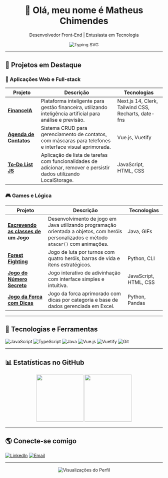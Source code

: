 <h1 align="center">👋 Olá, meu nome é Matheus Chimendes</h1>

<p align="center">
  Desenvolvedor Front-End | Entusiasta em Tecnologia
</p>

<p align="center">
  <img src="https://readme-typing-svg.herokuapp.com?font=Fira+Code&pause=1000&center=true&width=435&lines=Desenvolvedor+Front-End;Projetos+em+JavaScript;Foco+em+qualidade+e+boas+práticas" alt="Typing SVG" />
</p>

---

## 🚀 Projetos em Destaque

### 📱 Aplicações Web e Full-stack

| Projeto | Descrição | Tecnologias |
|--------|------------|-------------|
| [**FinanceIA**](https://github.com/Matheuschimendes/FinanceIA) | Plataforma inteligente para gestão financeira, utilizando inteligência artificial para análise e previsão. | Next.js 14, Clerk, Tailwind CSS, Recharts, date-fns |
| [**Agenda de Contatos**](https://github.com/Matheuschimendes/agenda_de_contatos) | Sistema CRUD para gerenciamento de contatos, com máscaras para telefones e interface visual aprimorada. | Vue.js, Vuetify |
| [**To‑Do List JS**](https://github.com/Matheuschimendes/todolist-js) | Aplicação de lista de tarefas com funcionalidades de adicionar, remover e persistir dados utilizando LocalStorage. | JavaScript, HTML, CSS |

### 🎮 Games e Lógica

| Projeto | Descrição | Tecnologias |
|--------|------------|-------------|
| [**Escrevendo as classes de um Jogo**](https://github.com/Matheuschimendes/Escrevendo-as-classes-de-um-Jogo) | Desenvolvimento de jogo em Java utilizando programação orientada a objetos, com heróis personalizados e método `atacar()` com animações. | Java, GIFs |
| [**Forest Fighting**](https://github.com/Matheuschimendes/Forest-Fighting) | Jogo de luta por turnos com quatro heróis, barras de vida e itens estratégicos. | Python, CLI |
| [**Jogo do Número Secreto**](https://github.com/Matheuschimendes/Jogo-do-Numero-Secreto) | Jogo interativo de adivinhação com interface simples e intuitiva. | JavaScript, HTML, CSS |
| [**Jogo da Forca com Dicas**](https://github.com/Matheuschimendes/forca) | Jogo da forca aprimorado com dicas por categoria e base de dados gerenciada em Excel. | Python, Pandas |

---

## 🧰 Tecnologias e Ferramentas

![JavaScript](https://img.shields.io/badge/-JavaScript-black?style=flat-square&logo=javascript)
![TypeScript](https://img.shields.io/badge/-TypeScript-black?style=flat-square&logo=typescript)
![Java](https://img.shields.io/badge/-Java-black?style=flat-square&logo=java)
![Vue.js](https://img.shields.io/badge/-Vue.js-black?style=flat-square&logo=vue.js)
![Vuetify](https://img.shields.io/badge/-Vuetify-black?style=flat-square&logo=vuetify)
![Git](https://img.shields.io/badge/-Git-black?style=flat-square&logo=git)

---

## 📊 Estatísticas no GitHub

<p align="center">
  <img src="https://github-readme-stats.vercel.app/api?username=Matheuschimendes&show_icons=true&theme=tokyonight&count_private=true" height="150" />
  <img src="https://github-readme-stats.vercel.app/api/top-langs/?username=Matheuschimendes&layout=compact&theme=tokyonight" height="150" />
</p>

---

## 🌎 Conecte-se comigo

[![LinkedIn](https://img.shields.io/badge/-LinkedIn-blue?style=flat-square&logo=linkedin&logoColor=white)](https://linkedin.com/in/seu-linkedin)
[![Email](https://img.shields.io/badge/-Email-D14836?style=flat-square&logo=gmail&logoColor=white)](mailto:seuemail@gmail.com)

---

<p align="center">
  <img src="https://komarev.com/ghpvc/?username=Matheuschimendes&color=blue" alt="Visualizações do Perfil" />
</p>

